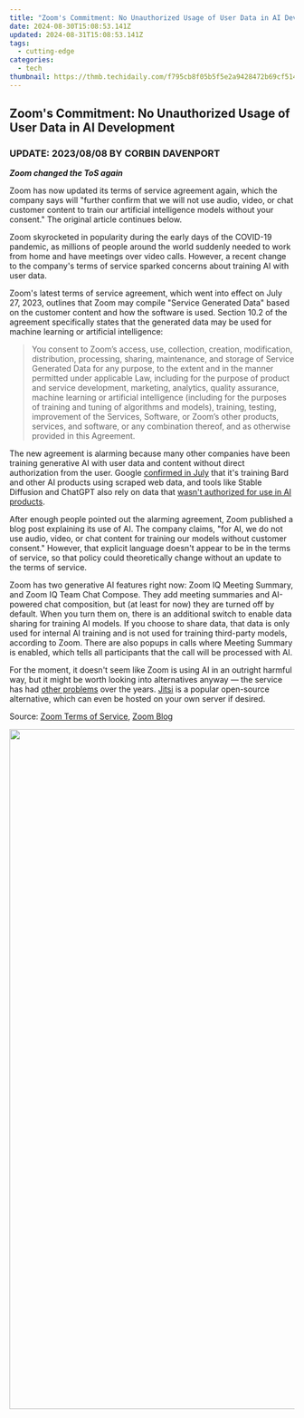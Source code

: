 ```yaml
---
title: "Zoom's Commitment: No Unauthorized Usage of User Data in AI Development"
date: 2024-08-30T15:08:53.141Z
updated: 2024-08-31T15:08:53.141Z
tags:
  - cutting-edge
categories:
  - tech
thumbnail: https://thmb.techidaily.com/f795cb8f05b5f5e2a9428472b69cf514c64baf04e642ab24591a56b8d090783a.jpg
---
```


## Zoom's Commitment: No Unauthorized Usage of User Data in AI Development

###  UPDATE: 2023/08/08 BY CORBIN DAVENPORT

**_Zoom changed the ToS again_** 

 Zoom has now updated its terms of service agreement again, which the company says will "further confirm that we will not use audio, video, or chat customer content to train our artificial intelligence models without your consent." The original article continues below.

 Zoom skyrocketed in popularity during the early days of the COVID-19 pandemic, as millions of people around the world suddenly needed to work from home and have meetings over video calls. However, a recent change to the company's terms of service sparked concerns about training AI with user data.

 Zoom's latest terms of service agreement, which went into effect on July 27, 2023, outlines that Zoom may compile "Service Generated Data" based on the customer content and how the software is used. Section 10.2 of the agreement specifically states that the generated data may be used for machine learning or artificial intelligence:

> You consent to Zoom’s access, use, collection, creation, modification, distribution, processing, sharing, maintenance, and storage of Service Generated Data for any purpose, to the extent and in the manner permitted under applicable Law, including for the purpose of product and service development, marketing, analytics, quality assurance, machine learning or artificial intelligence (including for the purposes of training and tuning of algorithms and models), training, testing, improvement of the Services, Software, or Zoom’s other products, services, and software, or any combination thereof, and as otherwise provided in this Agreement.

 The new agreement is alarming because many other companies have been training generative AI with user data and content without direct authorization from the user. Google [confirmed in July](https://www.theverge.com/2023/7/5/23784257/google-ai-bard-privacy-policy-train-web-scraping) that it's training Bard and other AI products using scraped web data, and tools like Stable Diffusion and ChatGPT also rely on data that [wasn't authorized for use in AI products](https://www.vulture.com/2023/07/sarah-silverman-openai-chatgpt-lawsuit.html).

 After enough people pointed out the alarming agreement, Zoom published a blog post explaining its use of AI. The company claims, "for AI, we do not use audio, video, or chat content for training our models without customer consent." However, that explicit language doesn't appear to be in the terms of service, so that policy could theoretically change without an update to the terms of service.

 Zoom has two generative AI features right now: Zoom IQ Meeting Summary, and Zoom IQ Team Chat Compose. They add meeting summaries and AI-powered chat composition, but (at least for now) they are turned off by default. When you turn them on, there is an additional switch to enable data sharing for training AI models. If you choose to share data, that data is only used for internal AI training and is not used for training third-party models, according to Zoom. There are also popups in calls where Meeting Summary is enabled, which tells all participants that the call will be processed with AI.

 For the moment, it doesn't seem like Zoom is using AI in an outright harmful way, but it might be worth looking into alternatives anyway — the service has had [other problems](https://www.wired.com/story/zoom-auto-update-mac-flaws/) over the years. [Jitsi](https://meet.jit.si/) is a popular open-source alternative, which can even be hosted on your own server if desired.

 Source: [Zoom Terms of Service](https://explore.zoom.us/en/terms/), [Zoom Blog](https://blog.zoom.us/zooms-term-service-ai/)

<ins class="adsbygoogle"
     style="display:block"
     data-ad-format="autorelaxed"
     data-ad-client="ca-pub-7571918770474297"
     data-ad-slot="1223367746"></ins>



<ins class="adsbygoogle"
     style="display:block"
     data-ad-client="ca-pub-7571918770474297"
     data-ad-slot="8358498916"
     data-ad-format="auto"
     data-full-width-responsive="true"></ins>



<!-- affiliate ads begin -->
<a href="https://ukaidot.sjv.io/c/5597632/1793237/19578" target="_top" id="1793237"><img src="//a.impactradius-go.com/display-ad/19578-1793237" border="0" alt="" width="1200" height="1200"/></a><img height="0" width="0" src="https://imp.pxf.io/i/5597632/1793237/19578" style="position:absolute;visibility:hidden;" border="0" />
<!-- affiliate ads end -->